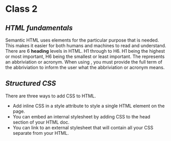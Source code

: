 # Class 2

## ***HTML fundamentals***

Semantic HTML uses elements for the particular purpose that is needed. This makes it easier for both humans and machines to read and understand.
There are 6 **heading** levels in HTML. H1 through to H6. H1 being the highest or most important, H6 being the smallest or least important.
The <abbr> represents an abbriviation or acronym. When using <abbr>, you must provide the full term of the abbriviation to inform the user what the 
abbriviation or acronym means.
  
## ***Structured CSS***
  
  
There are three ways to add CSS to HTML.
- Add inline CSS in a style attribute to style a single HTML element on the page.
- You can embed an internal stylesheet by adding CSS to the head section of your HTML doc.
- You can link to an external stylesheet that will contain all your CSS separate from your HTML.  
